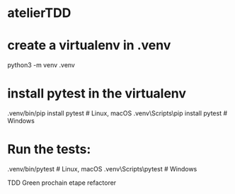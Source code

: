 # atelierTDD

# create a virtualenv in .venv
python3 -m venv .venv

# install pytest in the virtualenv
.venv/bin/pip install pytest     # Linux, macOS
.venv\Scripts\pip install pytest # Windows

# Run the tests:
.venv/bin/pytest      # Linux, macOS
.venv\Scripts\pytest  # Windows

TDD Green prochain etape refactorer